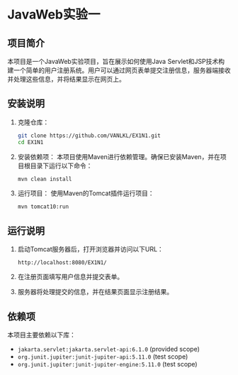 # JavaWeb实验一

## 项目简介
本项目是一个JavaWeb实验项目，旨在展示如何使用Java Servlet和JSP技术构建一个简单的用户注册系统。用户可以通过网页表单提交注册信息，服务器端接收并处理这些信息，并将结果显示在网页上。

## 安装说明
1. 克隆仓库：
   ```bash
   git clone https://github.com/VANLKL/EX1N1.git
   cd EX1N1
   ```

2. 安装依赖项：
   本项目使用Maven进行依赖管理。确保已安装Maven，并在项目根目录下运行以下命令：
   ```bash
   mvn clean install
   ```

3. 运行项目：
   使用Maven的Tomcat插件运行项目：
   ```bash
   mvn tomcat10:run
   ```

## 运行说明
1. 启动Tomcat服务器后，打开浏览器并访问以下URL：
   ```
   http://localhost:8080/EX1N1/
   ```

2. 在注册页面填写用户信息并提交表单。

3. 服务器将处理提交的信息，并在结果页面显示注册结果。

## 依赖项
本项目主要依赖以下库：
- `jakarta.servlet:jakarta.servlet-api:6.1.0` (provided scope)
- `org.junit.jupiter:junit-jupiter-api:5.11.0` (test scope)
- `org.junit.jupiter:junit-jupiter-engine:5.11.0` (test scope)
